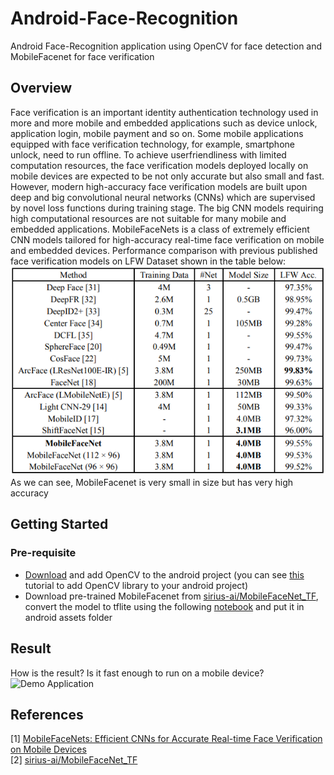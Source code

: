 # Android-Face-Recognition
Android Face-Recognition application using OpenCV for face detection and MobileFacenet for face verification

## Overview
Face verification is an important identity authentication technology used in more and more mobile and embedded applications such as device unlock, application login, 
mobile payment and so on. Some mobile applications equipped with face verification technology, for example, smartphone unlock, need to run offline. 
To achieve userfriendliness with limited computation resources, the face verification models deployed locally on mobile devices are expected to be not only accurate but also small and fast. 
However, modern high-accuracy face verification models are built upon deep and big convolutional neural networks (CNNs) which are supervised by novel loss functions during training stage. 
The big CNN models requiring high computational resources are not suitable for many mobile and embedded applications. 
MobileFaceNets is a class of extremely efficient CNN models tailored for high-accuracy real-time face verification on mobile and embedded devices.
Performance comparison with previous published face verification models on LFW Dataset shown in the table below:  
![Performance comparison](https://raw.githubusercontent.com/Malikanhar/Android-Face-Recognition/assets/github-assets/Mobile%20Facenet%20Performance.PNG)  
As we can see, MobileFacenet is very small in size but has very high accuracy

## Getting Started
### Pre-requisite
* [Download](https://sourceforge.net/projects/opencvlibrary/files/opencv-android/3.4.3/opencv-3.4.3-android-sdk.zip/download) and add OpenCV to the android project 
(you can see [this](https://medium.com/@sukritipaul005/a-beginners-guide-to-installing-opencv-android-in-android-studio-ea46a7b4f2d3) tutorial to add OpenCV library to your android project)
* Download pre-trained MobileFacenet from [sirius-ai/MobileFaceNet_TF](https://github.com/sirius-ai/MobileFaceNet_TF), convert the model to tflite using the following [notebook](https://colab.research.google.com/drive/1S1Lsiouui-odYj06tMnQwzzEGr0M22Fk?usp=sharing)
and put it in android assets folder

## Result
How is the result? Is it fast enough to run on a mobile device?  
![Demo Application](https://github.com/Malikanhar/Android-Face-Recognition/raw/assets/github-assets/app-demo.gif)

## References
[1] [MobileFaceNets: Efficient CNNs for Accurate Real-time Face Verification on Mobile Devices](https://arxiv.org/ftp/arxiv/papers/1804/1804.07573.pdf)  
[2] [sirius-ai/MobileFaceNet_TF](https://github.com/sirius-ai/MobileFaceNet_TF)
